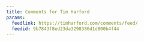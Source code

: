 ```yaml
---
title: Comments for Tim Harford
params:
  feedlink: https://timharford.com/comments/feed/
  feedid: 9b7843f8ed23da3298386d1d800b4f44
---
```

